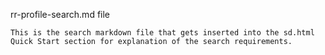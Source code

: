 rr-profile-search.md file

    This is the search markdown file that gets inserted into the sd.html Quick Start section for explanation of the search requirements.
    